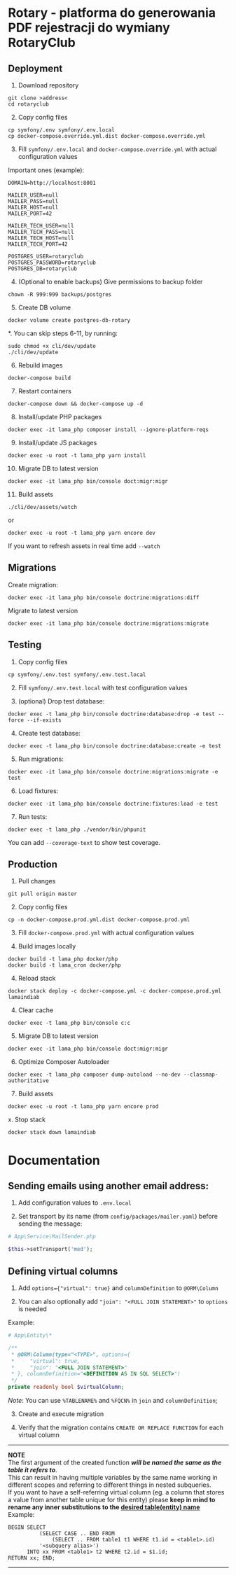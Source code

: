 # Rotary - platforma do generowania PDF rejestracji do wymiany RotaryClub

## Deployment

1. Download repository
```shell
git clone >address<
cd rotaryclub
```

2. Copy config files
```shell
cp symfony/.env symfony/.env.local
cp docker-compose.override.yml.dist docker-compose.override.yml
```

3. Fill `symfony/.env.local` and `docker-compose.override.yml` with actual configuration values

Important ones (example):
```
DOMAIN=http://localhost:8001

MAILER_USER=null
MAILER_PASS=null
MAILER_HOST=null
MAILER_PORT=42

MAILER_TECH_USER=null
MAILER_TECH_PASS=null
MAILER_TECH_HOST=null
MAILER_TECH_PORT=42

POSTGRES_USER=rotaryclub
POSTGRES_PASSWORD=rotaryclub
POSTGRES_DB=rotaryclub

```

4. (Optional to enable backups) Give permissions to backup folder
```
chown -R 999:999 backups/postgres
```

5. Create DB volume
```shell
docker volume create postgres-db-rotary
```

*. You can skip steps 6-11, by running:
```shell
sudo chmod +x cli/dev/update
./cli/dev/update
```

6. Rebuild images
```shell
docker-compose build
```

7. Restart containers
```shell
docker-compose down && docker-compose up -d
```

8. Install/update PHP packages
```shell
docker exec -it lama_php composer install --ignore-platform-reqs
```

9. Install/update JS packages
```shell
docker exec -u root -t lama_php yarn install
```

10. Migrate DB to latest version
```shell
docker exec -it lama_php bin/console doct:migr:migr
```

11. Build assets

```shell
./cli/dev/assets/watch
```
or
```shell
docker exec -u root -t lama_php yarn encore dev
```
If you want to refresh assets in real time add `--watch`

## Migrations

Create migration:
```shell
docker exec -it lama_php bin/console doctrine:migrations:diff
```

Migrate to latest version
```shell
docker exec -it lama_php bin/console doctrine:migrations:migrate
```

## Testing

1. Copy config files
```shell
cp symfony/.env.test symfony/.env.test.local
```

2. Fill `symfony/.env.test.local` with test configuration values

3. (optional) Drop test database:
```shell
docker exec -t lama_php bin/console doctrine:database:drop -e test --force --if-exists
```

4. Create test database:
```shell
docker exec -t lama_php bin/console doctrine:database:create -e test
```

5. Run migrations:
```shell
docker exec -it lama_php bin/console doctrine:migrations:migrate -e test
```

6. Load fixtures:
```shell
docker exec -it lama_php bin/console doctrine:fixtures:load -e test
```

7. Run tests:
```shell
docker exec -t lama_php ./vendor/bin/phpunit
```

You can add `--coverage-text` to show test coverage.

## Production

1. Pull changes
```shell
git pull origin master
```

2. Copy config files
```shell
cp -n docker-compose.prod.yml.dist docker-compose.prod.yml
```

3. Fill `docker-compose.prod.yml` with actual configuration values

4. Build images locally
```shell
docker build -t lama_php docker/php
docker build -t lama_cron docker/php
```

4. Reload stack
```shell
docker stack deploy -c docker-compose.yml -c docker-compose.prod.yml lamaindiab
```

4. Clear cache
```shell
docker exec -t lama_php bin/console c:c
```

5. Migrate DB to latest version
```shell
docker exec -it lama_php bin/console doct:migr:migr
```

6. Optimize Composer Autoloader
```shell
docker exec -t lama_php composer dump-autoload --no-dev --classmap-authoritative
```

7. Build assets
```shell
docker exec -u root -t lama_php yarn encore prod
```

x. Stop stack

```shell
docker stack down lamaindiab
```

# Documentation

## Sending emails using another email address:

1. Add configuration values to `.env.local`

2. Set transport by its name (from `config/packages/mailer.yaml`) before sending the message:
```php
# App\Service\MailSender.php

$this->setTransport('med');
```

## Defining virtual columns

1. Add `options={"virtual": true}` and `columnDefinition` to `@ORM\Column`

2. You can also optionally add `"join": "<FULL JOIN STATEMENT>"` to `options` is needed

Example:
```php
# App\Entity\*

/**
 * @ORM\Column(type="<TYPE>", options={
 *     "virtual": true,
 *     "join": "<FULL JOIN STATEMENT>"
 * }, columnDefinition="<DEFINITION AS IN SQL SELECT>")
 */
private readonly bool $virtualColumn;
```

*Note*: You can use `%TABLENAME%` and `%FQCN%` in `join` and `columnDefinition`;

3. Create and execute migration

4. Verify that the migration contains `CREATE OR REPLACE FUNCTION` for each virtual column
---
**NOTE**   
The first argument of the created function ***will be named the same as the table it refers to***.   
This can result in having multiple variables by the same name working in different scopes and referring to different things in nested subqueries.   
If you want to have a self-referring virtual column (eg. a column that stores a value from another table unique for this entity) please **keep in mind to rename any inner substitutions to the <u>desired table(entity) name</u>**   
Example:
```postgresql
BEGIN SELECT 
          (SELECT CASE .. END FROM
              (SELECT .. FROM table1 t1 WHERE t1.id = <table1>.id) 
          '<subquery alias>')
      INTO xx FROM <table1> t2 WHERE t2.id = $1.id;
RETURN xx; END;
```
---
